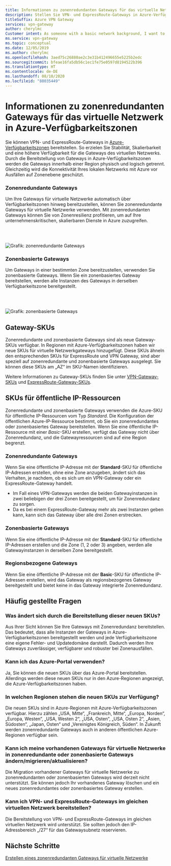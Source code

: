 ```yaml
---
title: Informationen zu zonenredundanten Gateways für das virtuelle Netzwerk in Azure-Verfügbarkeitszonen
description: Stellen Sie VPN- und ExpressRoute-Gateways in Azure-Verfügbarkeitszonen bereit, um Resilienz, Skalierbarkeit und eine höhere Verfügbarkeit für die Gateways des virtuellen Netzwerks zu erzielen.
titleSuffix: Azure VPN Gateway
services: vpn-gateway
author: cherylmc
Customer intent: As someone with a basic network background, I want to understand zone-redundant gateways.
ms.service: vpn-gateway
ms.topic: conceptual
ms.date: 12/05/2019
ms.author: cherylmc
ms.openlocfilehash: 3aed75c26880ae2c3e31b412496655e5225b2edc
ms.sourcegitcommit: bfeae16fa5db56c1ec1fe75e0597d8194522b396
ms.translationtype: HT
ms.contentlocale: de-DE
ms.lasthandoff: 08/10/2020
ms.locfileid: "88035449"
---
```

# <a name="about-zone-redundant-virtual-network-gateways-in-azure-availability-zones"></a>Informationen zu zonenredundanten Gateways für das virtuelle Netzwerk in Azure-Verfügbarkeitszonen

Sie können VPN- und ExpressRoute-Gateways in [Azure-Verfügbarkeitszonen](../availability-zones/az-overview.md) bereitstellen. So erzielen Sie Stabilität, Skalierbarkeit und eine höhere Verfügbarkeit für die Gateways des virtuellen Netzwerks. Durch die Bereitstellung von Gateways in Azure-Verfügbarkeitszonen werden die Gateways innerhalb einer Region physisch und logisch getrennt. Gleichzeitig wird die Konnektivität Ihres lokalen Netzwerks mit Azure vor Ausfällen auf Zonenebene geschützt.

### <a name="zone-redundant-gateways"></a><a name="zrgw"></a>Zonenredundante Gateways

Um Ihre Gateways für virtuelle Netzwerke automatisch über Verfügbarkeitszonen hinweg bereitzustellen, können Sie zonenredundante Gateways für virtuelle Netzwerke verwenden. Mit zonenredundanten Gateways können Sie von Zonenresilienz profitieren, um auf Ihre unternehmenskritischen, skalierbaren Dienste in Azure zuzugreifen.

<br>
<br>

![Grafik: zonenredundante Gateways](./media/create-zone-redundant-vnet-gateway/zonered.png)

### <a name="zonal-gateways"></a><a name="zgw"></a>Zonenbasierte Gateways

Um Gateways in einer bestimmten Zone bereitzustellen, verwenden Sie zonenbasierte Gateways. Wenn Sie ein zonenbasiertes Gateway bereitstellen, werden alle Instanzen des Gateways in derselben Verfügbarkeitszone bereitgestellt.

<br>
<br>

![Grafik: zonenbasierte Gateways](./media/create-zone-redundant-vnet-gateway/zonal.png)

## <a name="gateway-skus"></a><a name="gwskus"></a>Gateway-SKUs

Zonenredundante und zonenbasierte Gateways sind als neue Gateway-SKUs verfügbar. In Regionen mit Azure-Verfügbarkeitszonen haben wir neue SKUs für virtuelle Netzwerkgateways hinzugefügt. Diese SKUs ähneln den entsprechenden SKUs für ExpressRoute und VPN Gateway, sind aber speziell auf zonenredundante und zonenbasierte Gateways ausgelegt. Sie können diese SKUs am „AZ“ im SKU-Namen identifizieren.

Weitere Informationen zu Gateway-SKUs finden Sie unter [VPN-Gateway-SKUs](vpn-gateway-about-vpngateways.md#gwsku) und [ExpressRoute-Gateway-SKUs](../expressroute/expressroute-about-virtual-network-gateways.md#gwsku).

## <a name="public-ip-skus"></a><a name="pipskus"></a>SKUs für öffentliche IP-Ressourcen

Zonenredundante und zonenbasierte Gateways verwenden die Azure-SKU für öffentliche IP-Ressourcen vom Typ *Standard*. Die Konfiguration der öffentlichen Azure-IP-Ressource bestimmt, ob Sie ein zonenredundantes oder zonenbasiertes Gateway bereitstellen. Wenn Sie eine öffentliche IP-Ressource mit einer *Basic*-SKU erstellen, verfügt das Gateway nicht über Zonenredundanz, und die Gatewayressourcen sind auf eine Region begrenzt.

### <a name="zone-redundant-gateways"></a><a name="pipzrg"></a>Zonenredundante Gateways

Wenn Sie eine öffentliche IP-Adresse mit der **Standard**-SKU für öffentliche IP-Adressen erstellen, ohne eine Zone anzugeben, ändert sich das Verhalten, je nachdem, ob es sich um ein VPN-Gateway oder ein ExpressRoute-Gateway handelt. 

* Im Fall eines VPN-Gateways werden die beiden Gatewayinstanzen in zwei beliebigen der drei Zonen bereitgestellt, um für Zonenredundanz zu sorgen. 
* Da es bei einem ExpressRoute-Gateway mehr als zwei Instanzen geben kann, kann sich das Gateway über alle drei Zonen erstrecken.

### <a name="zonal-gateways"></a><a name="pipzg"></a>Zonenbasierte Gateways

Wenn Sie eine öffentliche IP-Adresse mit der **Standard**-SKU für öffentliche IP-Adressen erstellen und die Zone (1, 2 oder 3) angeben, werden alle Gatewayinstanzen in derselben Zone bereitgestellt.

### <a name="regional-gateways"></a><a name="piprg"></a>Regionsbezogene Gateways

Wenn Sie eine öffentliche IP-Adresse mit der **Basic**-SKU für öffentliche IP-Adressen erstellen, wird das Gateway als regionsbezogenes Gateway bereitgestellt und bietet keine in das Gateway integrierte Zonenredundanz.

## <a name="faq"></a><a name="faq"></a>Häufig gestellte Fragen

### <a name="what-will-change-when-i-deploy-these-new-skus"></a>Was ändert sich durch die Bereitstellung dieser neuen SKUs?

Aus Ihrer Sicht können Sie Ihre Gateways mit Zonenredundanz bereitstellen. Das bedeutet, dass alle Instanzen der Gateways in Azure-Verfügbarkeitszonen bereitgestellt werden und jede Verfügbarkeitszone eine eigene Fehler- und Updatedomäne darstellt. Dadurch werden Ihre Gateways zuverlässiger, verfügbarer und robuster bei Zonenausfällen.

### <a name="can-i-use-the-azure-portal"></a>Kann ich das Azure-Portal verwenden?

Ja, Sie können die neuen SKUs über das Azure-Portal bereitstellen. Allerdings werden diese neuen SKUs nur in den Azure-Regionen angezeigt, die Azure-Verfügbarkeitszonen haben.

### <a name="what-regions-are-available-for-me-to-use-the-new-skus"></a>In welchen Regionen stehen die neuen SKUs zur Verfügung?

Die neuen SKUs sind in Azure-Regionen mit Azure-Verfügbarkeitszonen verfügbar. Hierzu zählen „USA, Mitte“, „Frankreich, Mitte“, „Europa, Norden“, „Europa, Westen“, „USA, Westen 2“, „USA, Osten“, „USA, Osten 2“, „Asien, Südosten“, „Japan, Osten“ und „Vereinigtes Königreich, Süden“. In Zukunft werden zonenredundante Gateways auch in anderen öffentlichen Azure-Regionen verfügbar sein.

### <a name="can-i-changemigrateupgrade-my-existing-virtual-network-gateways-to-zone-redundant-or-zonal-gateways"></a>Kann ich meine vorhandenen Gateways für virtuelle Netzwerke in zonenredundante oder zonenbasierte Gateways ändern/migrieren/aktualisieren?

Die Migration vorhandener Gateways für virtuelle Netzwerke zu zonenredundanten oder zonenbasierten Gateways wird derzeit nicht unterstützt. Sie können jedoch Ihr vorhandenes Gateway löschen und ein neues zonenredundantes oder zonenbasiertes Gateway erstellen.

### <a name="can-i-deploy-both-vpn-and-express-route-gateways-in-same-virtual-network"></a>Kann ich VPN- und ExpressRoute-Gateways im gleichen virtuellen Netzwerk bereitstellen?

Die Bereitstellung von VPN- und ExpressRoute-Gateways im gleichen virtuellen Netzwerk wird unterstützt. Sie sollten jedoch den IP-Adressbereich „/27“ für das Gatewaysubnetz reservieren.

## <a name="next-steps"></a>Nächste Schritte

[Erstellen eines zonenredundanten Gateways für virtuelle Netzwerke](create-zone-redundant-vnet-gateway.md)
